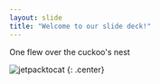 ```yaml
---
layout: slide
title: "Welcome to our slide deck!"
---
```


One flew over the cuckoo's nest

![jetpacktocat](https://octodex.github.com/images/jetpacktocat.png)
{: .center}

